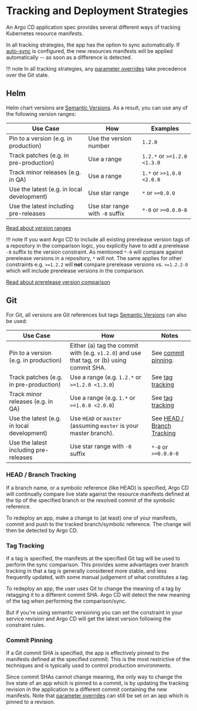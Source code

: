 # Tracking and Deployment Strategies

An Argo CD application spec provides several different ways of tracking Kubernetes resource manifests.

In all tracking strategies, the app has the option to sync automatically. If [auto-sync](auto_sync.md)
is configured, the new resources manifests will be applied automatically -- as soon as a difference
is detected.

!!! note
    In all tracking strategies, any [parameter overrides](parameters.md) take precedence over the Git state.

## Helm

Helm chart versions are [Semantic Versions](https://semver.org/). As a result, you can use any of the following version ranges:

| Use Case | How | Examples |
|-|-|-|
| Pin to a version (e.g. in production) | Use the version number | `1.2.0` |
| Track patches (e.g. in pre-production) | Use a range | `1.2.*` or `>=1.2.0 <1.3.0` |
| Track minor releases (e.g. in QA) | Use a range | `1.*` or `>=1.0.0 <2.0.0` |
| Use the latest (e.g. in local development) | Use star range |  `*` or `>=0.0.0` |
| Use the latest including pre-releases | Use star range with `-0` suffix |  `*-0` or `>=0.0.0-0` |

[Read about version ranges](https://www.telerik.com/blogs/the-mystical-magical-semver-ranges-used-by-npm-bower)

!!! note
    If you want Argo CD to include all existing prerelease version tags of a repository in the comparison logic, you explicitly have to add a prerelease `-0` suffix to the version constraint. As mentioned `*-0` will compare against prerelease versions in a repository, `*` will not. The same applies for other constraints e.g. `>=1.2.2` will **not** compare prerelease versions vs. `>=1.2.2-0` which will include prerelease versions in the comparison.

[Read about prerelease version comparison](https://github.com/Masterminds/semver?tab=readme-ov-file#working-with-prerelease-versions)

## Git

For Git, all versions are Git references but tags [Semantic Versions](https://semver.org/) can also be used:

| Use Case | How | Notes |
|-|-|-|
| Pin to a version (e.g. in production) | Either (a) tag the commit with (e.g. `v1.2.0`) and use that tag, or (b) using commit SHA. | See [commit pinning](#commit-pinning). |
| Track patches (e.g. in pre-production) | Use a range (e.g. `1.2.*` or `>=1.2.0 <1.3.0`)                                           | See [tag tracking](#tag-tracking) |
| Track minor releases (e.g. in QA) | Use a range (e.g. `1.*` or `>=1.0.0 <2.0.0`)                                             | See [tag tracking](#tag-tracking) |
| Use the latest (e.g. in local development) | Use `HEAD` or `master` (assuming `master` is your master branch).                        | See [HEAD / Branch Tracking](#head-branch-tracking) |
| Use the latest including pre-releases | Use star range with `-0` suffix | `*-0` or `>=0.0.0-0` |


### HEAD / Branch Tracking

If a branch name, or a symbolic reference (like HEAD) is specified, Argo CD will continually compare
live state against the resource manifests defined at the tip of the specified branch or the
resolved commit of the symbolic reference.

To redeploy an app, make a change to (at least) one of your manifests, commit and push to the tracked branch/symbolic reference. The change will then be detected by Argo CD.

### Tag Tracking

If a tag is specified, the manifests at the specified Git tag will be used to perform the sync
comparison. This provides some advantages over branch tracking in that a tag is generally considered
more stable, and less frequently updated, with some manual judgement of what constitutes a tag.

To redeploy an app, the user uses Git to change the meaning of a tag by retagging it to a
different commit SHA. Argo CD will detect the new meaning of the tag when performing the
comparison/sync.

But if you're using semantic versioning you can set the constraint in your service revision
and Argo CD will get the latest version following the constraint rules.

### Commit Pinning

If a Git commit SHA is specified, the app is effectively pinned to the manifests defined at
the specified commit. This is the most restrictive of the techniques and is typically used to
control production environments.

Since commit SHAs cannot change meaning, the only way to change the live state of an app
which is pinned to a commit, is by updating the tracking revision in the application to a different
commit containing the new manifests. Note that [parameter overrides](parameters.md) can still be set
on an app which is pinned to a revision.

